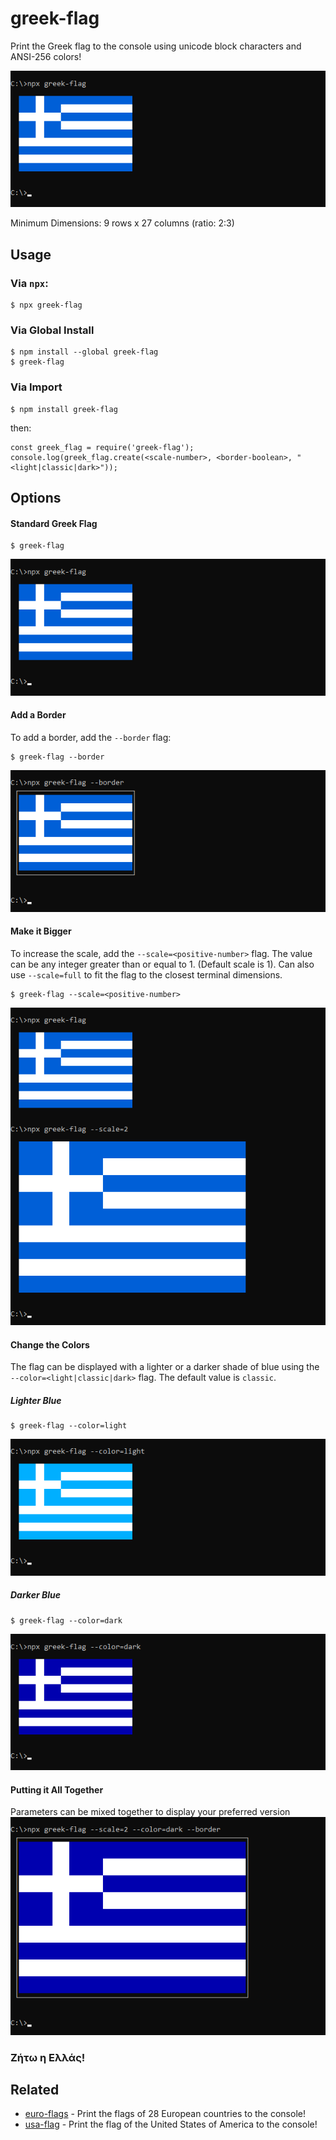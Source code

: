 # greek-flag
Print the Greek flag to the console using unicode block characters and ANSI-256 colors!

![What greek-flag prints to the console](https://raw.githubusercontent.com/spirometaxas/greek-flag/main/img/greek-flag-1.png)

Minimum Dimensions: 9 rows x 27 columns (ratio: 2:3)

## Usage
### Via `npx`:
```
$ npx greek-flag
```

### Via Global Install
```
$ npm install --global greek-flag
$ greek-flag
```

### Via Import
```
$ npm install greek-flag
```
then:
```
const greek_flag = require('greek-flag');
console.log(greek_flag.create(<scale-number>, <border-boolean>, "<light|classic|dark>"));
```

## Options
#### Standard Greek Flag
```
$ greek-flag
```
![What greek-flag prints to the console](https://raw.githubusercontent.com/spirometaxas/greek-flag/main/img/greek-flag-1.png)

#### Add a Border
To add a border, add the `--border` flag:
```
$ greek-flag --border
```
![What greek-flag prints to the console](https://raw.githubusercontent.com/spirometaxas/greek-flag/main/img/greek-flag-2.png)

#### Make it Bigger
To increase the scale, add the `--scale=<positive-number>` flag.  The value can be any integer greater than or equal to 1.  (Default scale is 1).  Can also use `--scale=full` to fit the flag to the closest terminal dimensions.  
```
$ greek-flag --scale=<positive-number>
```
![What greek-flag prints to the console](https://raw.githubusercontent.com/spirometaxas/greek-flag/main/img/greek-flag-3.png)

#### Change the Colors
The flag can be displayed with a lighter or a darker shade of blue using the `--color=<light|classic|dark>` flag.  The default value is `classic`.
##### Lighter Blue
```
$ greek-flag --color=light
```
![What greek-flag prints to the console](https://raw.githubusercontent.com/spirometaxas/greek-flag/main/img/greek-flag-4.png)

##### Darker Blue
```
$ greek-flag --color=dark
```
![What greek-flag prints to the console](https://raw.githubusercontent.com/spirometaxas/greek-flag/main/img/greek-flag-5.png)

#### Putting it All Together
Parameters can be mixed together to display your preferred version
![What greek-flag prints to the console](https://raw.githubusercontent.com/spirometaxas/greek-flag/main/img/greek-flag-6.png)

### Ζήτω η Ελλάς!

## Related
- [euro-flags](https://www.npmjs.com/package/euro-flags) - Print the flags of 28 European countries to the console!
- [usa-flag](https://www.npmjs.com/package/usa-flag) - Print the flag of the United States of America to the console!